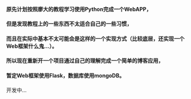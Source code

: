 #### 原先计划按照廖大的教程学习使用Python完成一个WebAPP，
#### 但是发现教程上的一些东西不太适合自己的一些习惯，
#### 而且在实际中基本不太可能会是这样的一个实现方式（比较底层，还实现一个Web框架什么鬼...）。
#### 所以现在重新开一个项目通过自己的理解完成一个简单的博客应用，
#### 暂定Web框架使用Flask，数据库使用mongoDB。

开发中...
